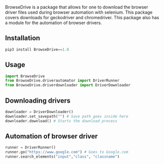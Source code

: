 BrowseDrive is a package that allows for one to download the browser driver files used during browser automation with selenium. This package covers downloads for geckodriver and chromedriver. This package also has a module for the automation of browser drivers. 

## Installation
```python
pip3 install BrowseDrive==1.8

```

## Usage
```python 
import BrowseDrive
from BrowseDrive.driverautomator import DriverRunner
from BrowseDrive.driverdownloader import DriverDownloader

```

## Downloading drivers 
```python
downloader = DriverDownloader() 
downloader.set_savepath("") # Save path goes inside here
downloader.download() # Starts the download process

```

## Automation of browser driver 
```python
runner = DriverRunner() 
runner.go("https://www.google.com") # Goes to Google.com
runner.search_elements("input","class", "classname")

``` 